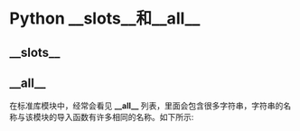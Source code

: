 # Python \_\_slots\_\_和\_\_all\_\_

## \_\_slots\_\_



## \_\_all\_\_

在标准库模块中，经常会看见 **\_\_all\_\_** 列表，里面会包含很多字符串，字符串的名称与该模块的导入函数有许多相同的名称。如下所示:

